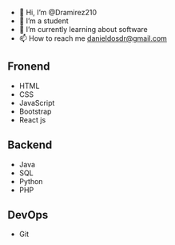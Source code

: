 - 👋 Hi, I’m @Dramirez210
- 👀 I’m a student
- 🌱 I’m currently learning about software
- 📫 How to reach me danieldosdr@gmail.com

## Fronend

- HTML
- CSS
- JavaScript
- Bootstrap
- React js

## Backend

- Java
- SQL
- Python
- PHP

## DevOps
- Git

